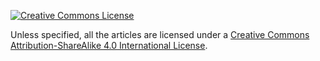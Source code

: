 [![Creative Commons License](https://i.creativecommons.org/l/by-sa/4.0/88x31.png)](http://creativecommons.org/licenses/by-sa/4.0/)

Unless specified, all the articles are licensed under a [Creative Commons Attribution-ShareAlike 4.0 International License](http://creativecommons.org/licenses/by-sa/4.0/).